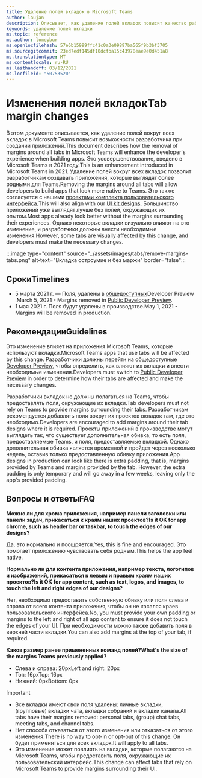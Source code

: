 ```yaml
---
title: Удаление полей вкладок в Microsoft Teams
author: laujan
description: Описывает, как удаление полей вкладок повысит качество работы разработчика.
keywords: удаление полей вкладки
ms.topic: reference
ms.author: lomeybur
ms.openlocfilehash: 57e6b15999ffc41c0a3e09897ba565f9b3bf3705
ms.sourcegitcommit: 23ed7edf145df10dcfba15c43978eae9e0d451a8
ms.translationtype: MT
ms.contentlocale: ru-RU
ms.lasthandoff: 03/12/2021
ms.locfileid: "50753520"
---
```

# <a name="tab-margin-changes"></a><span data-ttu-id="89a41-104">Изменения полей вкладок</span><span class="sxs-lookup"><span data-stu-id="89a41-104">Tab margin changes</span></span>

<span data-ttu-id="89a41-105">В этом документе описывается, как удаление полей вокруг всех вкладок в Microsoft Teams повысит возможности разработчика при создании приложений.</span><span class="sxs-lookup"><span data-stu-id="89a41-105">This document describes how the removal of margins around all tabs in Microsoft Teams will enhance the developer's experience when building apps.</span></span> <span data-ttu-id="89a41-106">Это усовершенствование, введено в Microsoft Teams в 2021 году.</span><span class="sxs-lookup"><span data-stu-id="89a41-106">This is an enhancement introduced in Microsoft Teams in 2021.</span></span>
<span data-ttu-id="89a41-107">Удаление полей вокруг всех вкладок позволит разработчикам создавать приложения, которые выглядят более родными для Teams.</span><span class="sxs-lookup"><span data-stu-id="89a41-107">Removing the margins around all tabs will allow developers to build apps that look more native to Teams.</span></span> <span data-ttu-id="89a41-108">Это также согласуется с нашими [проектами комплекта пользовательского интерфейса.](~/tabs/design/tabs.md)</span><span class="sxs-lookup"><span data-stu-id="89a41-108">This will also align with our [UI kit designs](~/tabs/design/tabs.md).</span></span> <span data-ttu-id="89a41-109">Большинство приложений уже выглядят лучше без полей, окружающих их опытом.</span><span class="sxs-lookup"><span data-stu-id="89a41-109">Most apps already look better without the margins surrounding their experiences.</span></span> <span data-ttu-id="89a41-110">Однако некоторые вкладки визуально влияют на это изменение, и разработчики должны внести необходимые изменения.</span><span class="sxs-lookup"><span data-stu-id="89a41-110">However, some tabs are visually affected by this change, and developers must make the necessary changes.</span></span>

:::image type="content" source="../assets/images/tabs/remove-margins-tabs.png" alt-text="Вкладка остроумие и без маржи" border="false":::

## <a name="timelines"></a><span data-ttu-id="89a41-112">Сроки</span><span class="sxs-lookup"><span data-stu-id="89a41-112">Timelines</span></span>

* <span data-ttu-id="89a41-113">5 марта 2021 г. — Поля, удалены в [общедоступных](~/resources/dev-preview/developer-preview-intro.md)Developer Preview .</span><span class="sxs-lookup"><span data-stu-id="89a41-113">March 5, 2021 - Margins removed in [Public Developer Preview](~/resources/dev-preview/developer-preview-intro.md).</span></span>
* <span data-ttu-id="89a41-114">1 мая 2021 г. Поля будут удалены в производстве.</span><span class="sxs-lookup"><span data-stu-id="89a41-114">May 1, 2021 - Margins will be removed in production.</span></span>

## <a name="guidelines"></a><span data-ttu-id="89a41-115">Рекомендации</span><span class="sxs-lookup"><span data-stu-id="89a41-115">Guidelines</span></span>

<span data-ttu-id="89a41-116">Это изменение влияет на приложения Microsoft Teams, которые используют вкладки.</span><span class="sxs-lookup"><span data-stu-id="89a41-116">Microsoft Teams apps that use tabs will be affected by this change.</span></span> <span data-ttu-id="89a41-117">Разработчики должны перейти на общедоступные [Developer Preview,](~/resources/dev-preview/developer-preview-intro.md) чтобы определить, как влияют их вкладки и внести необходимые изменения.</span><span class="sxs-lookup"><span data-stu-id="89a41-117">Developers must switch to [Public Developer Preview](~/resources/dev-preview/developer-preview-intro.md) in order to determine how their tabs are affected and make the necessary changes.</span></span>

<span data-ttu-id="89a41-118">Разработчики вкладок не должны полагаться на Teams, чтобы предоставлять поля, окружающие их вкладки.</span><span class="sxs-lookup"><span data-stu-id="89a41-118">Tab developers must not rely on Teams to provide margins surrounding their tabs.</span></span> <span data-ttu-id="89a41-119">Разработчикам рекомендуется добавлять поля вокруг их проектов вкладок там, где это необходимо.</span><span class="sxs-lookup"><span data-stu-id="89a41-119">Developers are encouraged to add margins around their tab designs where it is required.</span></span> <span data-ttu-id="89a41-120">Проекты приложений в производстве могут выглядеть так, что существует дополнительная обивка, то есть поля, предоставляемые Teams, и поля, предоставляемые вкладкой. Однако дополнительная обивка является временной и пройдет через несколько недель, оставив только предоставленную обивку приложения.</span><span class="sxs-lookup"><span data-stu-id="89a41-120">App designs in production can look like there is extra padding, that is, margins provided by Teams and margins provided by the tab. However, the extra padding is only temporary and will go away in a few weeks, leaving only the app's provided padding.</span></span>

## <a name="faq"></a><span data-ttu-id="89a41-121">Вопросы и ответы</span><span class="sxs-lookup"><span data-stu-id="89a41-121">FAQ</span></span>

<span data-ttu-id="89a41-122">**Можно ли для хрома приложения, например панели заголовки или панели задач, прикасаться к краям наших проектов?**</span><span class="sxs-lookup"><span data-stu-id="89a41-122">**Is it OK for app chrome, such as header bar or taskbar, to touch the edges of our designs?**</span></span>

<span data-ttu-id="89a41-123">Да, это нормально и поощряется.</span><span class="sxs-lookup"><span data-stu-id="89a41-123">Yes, this is fine and encouraged.</span></span> <span data-ttu-id="89a41-124">Это помогает приложению чувствовать себя родным.</span><span class="sxs-lookup"><span data-stu-id="89a41-124">This helps the app feel native.</span></span>

<span data-ttu-id="89a41-125">**Нормально ли для контента приложения, например текста, логотипов и изображений, прикасаться к левым и правым краям наших проектов?**</span><span class="sxs-lookup"><span data-stu-id="89a41-125">**Is it OK for app content, such as text, logos, and images, to touch the left and right edges of our designs?**</span></span>

<span data-ttu-id="89a41-126">Нет, необходимо предоставить собственную обивку или поля слева и справа от всего контента приложения, чтобы он не касался краев пользовательского интерфейса.</span><span class="sxs-lookup"><span data-stu-id="89a41-126">No, you must provide your own padding or margins to the left and right of all app content to ensure it does not touch the edges of your UI.</span></span> <span data-ttu-id="89a41-127">При необходимости можно также добавить поля в верхней части вкладки.</span><span class="sxs-lookup"><span data-stu-id="89a41-127">You can also add margins at the top of your tab, if required.</span></span>

<span data-ttu-id="89a41-128">**Каков размер ранее примененных команд полей?**</span><span class="sxs-lookup"><span data-stu-id="89a41-128">**What's the size of the margins Teams previously applied?**</span></span>

* <span data-ttu-id="89a41-129">Слева и справа: 20px</span><span class="sxs-lookup"><span data-stu-id="89a41-129">Left and right: 20px</span></span>
* <span data-ttu-id="89a41-130">Топ: 16px</span><span class="sxs-lookup"><span data-stu-id="89a41-130">Top: 16px</span></span>
* <span data-ttu-id="89a41-131">Нижний: 0px</span><span class="sxs-lookup"><span data-stu-id="89a41-131">Bottom: 0px</span></span>

> [!IMPORTANT]
> * <span data-ttu-id="89a41-132">Все вкладки имеют свои поля удалены: личные вкладки, (групповые) вкладки чата, вкладки собраний и вкладки канала.</span><span class="sxs-lookup"><span data-stu-id="89a41-132">All tabs have their margins removed: personal tabs, (group) chat tabs, meeting tabs, and channel tabs.</span></span>
> * <span data-ttu-id="89a41-133">Нет способа отказаться от этого изменения или отказаться от этого изменения.</span><span class="sxs-lookup"><span data-stu-id="89a41-133">There is no way to opt-in or opt-out of this change.</span></span> <span data-ttu-id="89a41-134">Он будет применяться для всех вкладок.</span><span class="sxs-lookup"><span data-stu-id="89a41-134">It will apply to all tabs.</span></span>
> * <span data-ttu-id="89a41-135">Это изменение может повлиять на вкладки, которые полагаются на Microsoft Teams, чтобы предоставить поля, окружающие их пользовательский интерфейс.</span><span class="sxs-lookup"><span data-stu-id="89a41-135">This change can affect tabs that rely on Microsoft Teams to provide margins surrounding their UI.</span></span>

